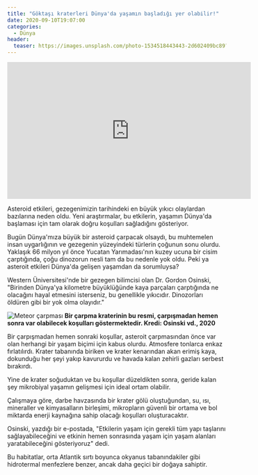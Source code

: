 ```yaml
---
title: "Göktaşı kraterleri Dünya'da yaşamın başladığı yer olabilir!"
date: 2020-09-10T19:07:00
categories:
  - Dünya
header:
  teaser: https://images.unsplash.com/photo-1534518443443-2d602409bc89?ixlib=rb-1.2.1&ixid=eyJhcHBfaWQiOjEyMDd9&auto=format&fit=crop&w=500&q=60
---
```

<iframe width="560" height="315" src="https://www.youtube.com/embed/Mrw1r6ZGClc" frameborder="0" allow="accelerometer; autoplay; encrypted-media; gyroscope; picture-in-picture" allowfullscreen></iframe>

Asteroid etkileri, gezegenimizin tarihindeki en büyük yıkıcı olaylardan bazılarına neden oldu. Yeni araştırmalar, bu etkilerin, yaşamın Dünya'da başlaması için tam olarak doğru koşulları sağladığını gösteriyor.

Bugün Dünya'mıza büyük bir asteroid çarpacak olsaydı, bu muhtemelen insan uygarlığının ve gezegenin yüzeyindeki türlerin çoğunun sonu olurdu. Yaklaşık 66 milyon yıl önce Yucatan Yarımadası'nın kuzey ucuna bir cisim çarptığında, çoğu dinozorun nesli tam da bu nedenle yok oldu. Peki ya asteroit etkileri Dünya'da gelişen yaşamdan da sorumluysa?

Western Üniversitesi'nde bir gezegen bilimcisi olan Dr. Gordon Osinski, "Birinden Dünya'ya kilometre büyüklüğünde kaya parçaları çarptığında ne olacağını hayal etmesini isterseniz, bu genellikle yıkıcıdır. Dinozorları öldüren gibi bir yok olma olayıdır."

![Meteor çarpması](https://images.twnmm.com/c55i45ef3o2a/5EwRtB6wFFvtffs0bImisG/8ea6947235054c8a6fe3456cfd649e73/Meteorite-Impacts-Origin-Life-Oz-1.jpg?w=680&fm=jpg) **Bir çarpma kraterinin bu resmi, çarpışmadan hemen sonra var olabilecek koşulları göstermektedir. Kredi: Osinski vd., 2020**

Bir çarpışmadan hemen sonraki koşullar, asteroit çarpmasından önce var olan herhangi bir yaşam biçimi için kabus olurdu. Atmosfere tonlarca enkaz fırlatılırdı. Krater tabanında biriken ve krater kenarından akan erimiş kaya, dokunduğu her şeyi yakıp kavururdu ve havada kalan zehirli gazları serbest bırakırdı.

Yine de krater soğuduktan ve bu koşullar düzeldikten sonra, geride kalan şey mikrobiyal yaşamın gelişmesi için ideal ortam olabilir.

Çalışmaya göre, darbe havzasında bir krater gölü oluştuğundan, su, ısı, mineraller ve kimyasalların birleşimi, mikropların güvenli bir ortama ve bol miktarda enerji kaynağına sahip olacağı koşulları oluşturacaktır.

Osinski, yazdığı bir e-postada, "Etkilerin yaşam için gerekli tüm yapı taşlarını sağlayabileceğini ve etkinin hemen sonrasında yaşam için yaşam alanları yaratabileceğini gösteriyoruz" dedi.

Bu habitatlar, orta Atlantik sırtı boyunca okyanus tabanındakiler gibi hidrotermal menfezlere benzer, ancak daha geçici bir doğaya sahiptir.

